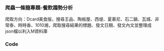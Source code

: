 ### 爬蟲一條龍專題-餐飲趨勢分析
爬取方向：Dcard美食版，搜尋王品、陶板屋、西堤、夏慕尼、石二鍋、瓦城、非常泰、時時香、1010湘，爬取搜尋結果的標題、發文日期、發文內文並整理成json檔以利入M資料庫

### Code
